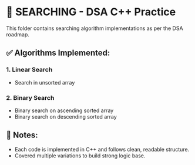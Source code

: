 # 📁 SEARCHING - DSA C++ Practice

This folder contains searching algorithm implementations as per the DSA roadmap.

## ✅ Algorithms Implemented:

### 1. Linear Search
- Search in unsorted array

### 2. Binary Search
- Binary search on ascending sorted array
- Binary search on descending sorted array

## 📌 Notes:
- Each code is implemented in C++ and follows clean, readable structure.
- Covered multiple variations to build strong logic base.

